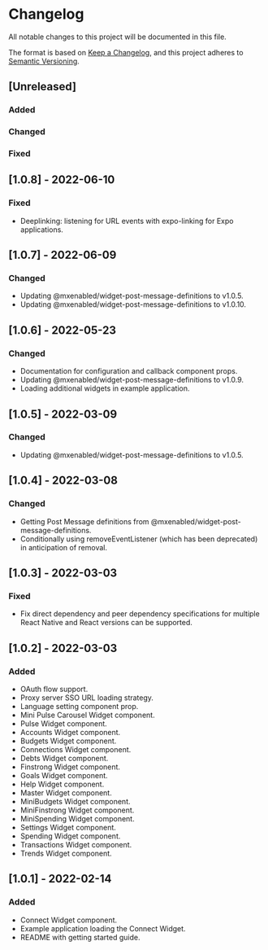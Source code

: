 # Changelog

All notable changes to this project will be documented in this file.

The format is based on [Keep a Changelog](https://keepachangelog.com/en/1.0.0/),
and this project adheres to [Semantic Versioning](https://semver.org/spec/v2.0.0.html).

## [Unreleased]
### Added
### Changed
### Fixed

## [1.0.8] - 2022-06-10
### Fixed

- Deeplinking: listening for URL events with expo-linking for Expo applications.

## [1.0.7] - 2022-06-09
### Changed

- Updating @mxenabled/widget-post-message-definitions to v1.0.5.
- Updating @mxenabled/widget-post-message-definitions to v1.0.10.

## [1.0.6] - 2022-05-23
### Changed

- Documentation for configuration and callback component props.
- Updating @mxenabled/widget-post-message-definitions to v1.0.9.
- Loading additional widgets in example application.

## [1.0.5] - 2022-03-09
### Changed

- Updating @mxenabled/widget-post-message-definitions to v1.0.5.

## [1.0.4] - 2022-03-08
### Changed

- Getting Post Message definitions from
  @mxenabled/widget-post-message-definitions.
- Conditionally using removeEventListener (which has been deprecated) in
  anticipation of removal.


## [1.0.3] - 2022-03-03
### Fixed

- Fix direct dependency and peer dependency specifications for multiple React
  Native and React versions can be supported.

## [1.0.2] - 2022-03-03
### Added

- OAuth flow support.
- Proxy server SSO URL loading strategy.
- Language setting component prop.
- Mini Pulse Carousel Widget component.
- Pulse Widget component.
- Accounts Widget component.
- Budgets Widget component.
- Connections Widget component.
- Debts Widget component.
- Finstrong Widget component.
- Goals Widget component.
- Help Widget component.
- Master Widget component.
- MiniBudgets Widget component.
- MiniFinstrong Widget component.
- MiniSpending Widget component.
- Settings Widget component.
- Spending Widget component.
- Transactions Widget component.
- Trends Widget component.

## [1.0.1] - 2022-02-14
### Added

- Connect Widget component.
- Example application loading the Connect Widget.
- README with getting started guide.
